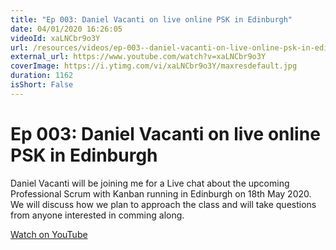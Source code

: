 ```yaml
---
title: "Ep 003: Daniel Vacanti on live online PSK in Edinburgh"
date: 04/01/2020 16:26:05
videoId: xaLNCbr9o3Y
url: /resources/videos/ep-003--daniel-vacanti-on-live-online-psk-in-edinburgh
external_url: https://www.youtube.com/watch?v=xaLNCbr9o3Y
coverImage: https://i.ytimg.com/vi/xaLNCbr9o3Y/maxresdefault.jpg
duration: 1162
isShort: False
---
```


# Ep 003: Daniel Vacanti on live online PSK in Edinburgh

Daniel Vacanti will be joining me for a Live chat about the upcoming Professional Scrum with Kanban running in Edinburgh on 18th May 2020. We will discuss how we plan to approach the class and will take questions from anyone interested in comming along.

[Watch on YouTube](https://www.youtube.com/watch?v=xaLNCbr9o3Y)
